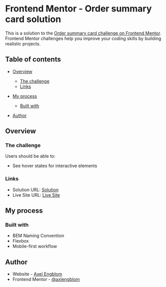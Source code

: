 # Frontend Mentor - Order summary card solution

This is a solution to the [Order summary card challenge on Frontend Mentor](https://www.frontendmentor.io/challenges/order-summary-component-QlPmajDUj). Frontend Mentor challenges help you improve your coding skills by building realistic projects.

## Table of contents

- [Overview](#overview)
  - [The challenge](#the-challenge)
  - [Links](#links)
- [My process](#my-process)

  - [Built with](#built-with)

- [Author](#author)

## Overview

### The challenge

Users should be able to:

- See hover states for interactive elements

### Links

- Solution URL: [Solution](https://www.frontendmentor.io/solutions/ordert-summary-component-odeVSlozI)
- Live Site URL: [Live Site](https://axlengblom.github.io/Order-Component-Summary/)

## My process

### Built with

- BEM Naming Convention
- Flexbox
- Mobile-first workflow

## Author

- Website - [Axel Engblom](https://www.axelengblomdev.com)
- Frontend Mentor - [@axlengblom](https://www.frontendmentor.io/profile/axlengblom)
